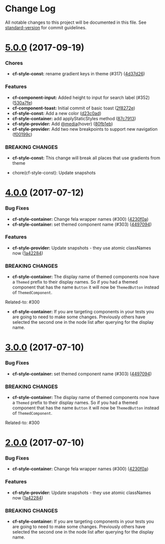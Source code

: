 # Change Log

All notable changes to this project will be documented in this file.
See [standard-version](https://github.com/conventional-changelog/standard-version) for commit guidelines.

<a name="5.0.0"></a>
# [5.0.0](https://github.com/cloudflare/cf-ui/compare/cf-style-container@4.1.0...cf-style-container@5.0.0) (2017-09-19)


### Chores

* **cf-style-const:** rename gradient keys in theme (#317) ([4d37d26](https://github.com/cloudflare/cf-ui/commit/4d37d26))


### Features

* **cf-component-input:** Added height to input for search label (#352) ([530a7fe](https://github.com/cloudflare/cf-ui/commit/530a7fe))
* **cf-component-toast:** Initial commit of basic toast ([2f8272e](https://github.com/cloudflare/cf-ui/commit/2f8272e))
* **cf-style-const:** Add a new color ([d23c0ad](https://github.com/cloudflare/cf-ui/commit/d23c0ad))
* **cf-style-container:** add applyStaticStyles method ([87c7913](https://github.com/cloudflare/cf-ui/commit/87c7913))
* **cf-style-provider:** Add [@media](https://github.com/media)(hover) ([80fb1eb](https://github.com/cloudflare/cf-ui/commit/80fb1eb))
* **cf-style-provider:** Add two new breakpoints to support new navigation ([f00199c](https://github.com/cloudflare/cf-ui/commit/f00199c))


### BREAKING CHANGES

* **cf-style-const:** This change will break all places that use gradients from theme

* chore(cf-style-const): Update snapshots




<a name="4.0.0"></a>
# [4.0.0](https://github.com/sejoker/cf-ui/compare/cf-style-container@1.3.3...cf-style-container@4.0.0) (2017-07-12)


### Bug Fixes

* **cf-style-container:** Change fela wrapper names (#300) ([4230f0a](https://github.com/sejoker/cf-ui/commit/4230f0a))
* **cf-style-container:** set themed component name (#303) ([4497094](https://github.com/sejoker/cf-ui/commit/4497094))


### Features

* **cf-style-provider:** Update snapshots - they use atomic classNames now ([1a42284](https://github.com/sejoker/cf-ui/commit/1a42284))


### BREAKING CHANGES

* **cf-style-container:** The display name of themed components now have a
`Themed` prefix to their display names. So if you had a themed component
that has the name `Button` it will now be `ThemedButton` instead of
`ThemedComponent`.

Related-to: #300
* **cf-style-container:** If you are targeting components in your tests you are
going to need to make some changes. Previously others have selected the
second one in the node list after querying for the display name.




<a name="3.0.0"></a>
# [3.0.0](https://github.com/koddsson/cf-ui/compare/cf-style-container@2.0.0...cf-style-container@3.0.0) (2017-07-10)


### Bug Fixes

* **cf-style-container:** set themed component name (#303) ([4497094](https://github.com/koddsson/cf-ui/commit/4497094))


### BREAKING CHANGES

* **cf-style-container:** The display name of themed components now have a
`Themed` prefix to their display names. So if you had a themed component
that has the name `Button` it will now be `ThemedButton` instead of
`ThemedComponent`.

Related-to: #300




<a name="2.0.0"></a>
# [2.0.0](https://github.com/koddsson/cf-ui/compare/cf-style-container@1.3.3...cf-style-container@2.0.0) (2017-07-10)


### Bug Fixes

* **cf-style-container:** Change fela wrapper names (#300) ([4230f0a](https://github.com/koddsson/cf-ui/commit/4230f0a))


### Features

* **cf-style-provider:** Update snapshots - they use atomic classNames now ([1a42284](https://github.com/koddsson/cf-ui/commit/1a42284))


### BREAKING CHANGES

* **cf-style-container:** If you are targeting components in your tests you are
going to need to make some changes. Previously others have selected the
second one in the node list after querying for the display name.
